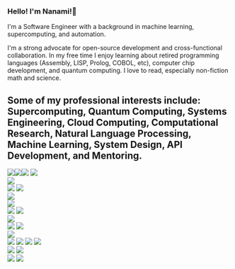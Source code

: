 ### Hello! I'm Nanami!👋

I'm a Software Engineer with a background in machine learning, supercomputing, and automation.

I'm a strong advocate for open-source development and cross-functional collaboration. In my free time I enjoy learning about retired programming languages (Assembly, LISP, Prolog, COBOL, etc), computer chip development, and quantum computing. 
I love to read, especially non-fiction math and science.

Some of my professional interests include:
Supercomputing, Quantum Computing, Systems Engineering, Cloud Computing, Computational Research, Natural Language Processing, Machine Learning, System Design, API Development, and Mentoring.
-
 <img src="https://img.shields.io/badge/Amazon_AWS-FF9900?style=for-the-badge&logo=amazonaws&logoColor=white"><img src="https://img.shields.io/badge/MongoDB-4EA94B?style=for-the-badge&logo=mongodb&logoColor=white"><img src="https://img.shields.io/badge/PostgreSQL-316192?style=for-the-badge&logo=postgresql&logoColor=white"> 
        <img src="https://img.shields.io/badge/Airflow-017CEE?style=for-the-badge&logo=Apache%20Airflow&logoColor=white">   
        <img src="https://img.shields.io/badge/Docker-2CA5E0?style=for-the-badge&logo=docker&logoColor=white">    
        <img src="https://img.shields.io/badge/kubernetes-326ce5.svg?&style=for-the-badge&logo=kubernetes&logoColor=white"> 
        <img src="https://img.shields.io/badge/Notion-000000?style=for-the-badge&logo=notion&logoColor=white">    
        <img src="https://img.shields.io/badge/Obsidian-483699?style=for-the-badge&logo=Obsidian&logoColor=white">  
        <img src="https://img.shields.io/badge/github-%23121011.svg?style=for-the-badge&logo=github&logoColor=white">        
        <img src="https://img.shields.io/badge/GNU%20Bash-4EAA25?style=for-the-badge&logo=GNU%20Bash&logoColor=white"> 
        <img src="https://img.shields.io/badge/GIT-E44C30?style=for-the-badge&logo=git&logoColor=white">  
        <img src="https://img.shields.io/badge/Qiskit-%236929C4.svg?style=for-the-badge&logo=Qiskit&logoColor=white">               
        <img src="https://img.shields.io/badge/C-00599C?style=for-the-badge&logo=c&logoColor=white">
        <img src="https://img.shields.io/badge/C%2B%2B-00599C?style=for-the-badge&logo=c%2B%2B&logoColor=white">            
        <img src="https://img.shields.io/badge/Python-FFD43B?style=for-the-badge&logo=python&logoColor=blue">   
        <img src="https://img.shields.io/badge/java-%23ED8B00.svg?style=for-the-badge&logo=openjdk&logoColor=white">
        <img src="https://img.shields.io/badge/go-%2300ADD8.svg?style=for-the-badge&logo=go&logoColor=white"> 
        <img src="https://img.shields.io/badge/mac%20os-000000?style=for-the-badge&logo=apple&logoColor=white">
        <img src="https://img.shields.io/badge/Linux-FCC624?style=for-the-badge&logo=linux&logoColor=black">    
        <img src="https://img.shields.io/badge/Postman-FF6C37?style=for-the-badge&logo=postman&logoColor=white">
        <img src="https://img.shields.io/badge/Miro-F7C922?style=for-the-badge&logo=Miro&logoColor=050036">        
        <img src="https://img.shields.io/badge/json-5E5C5C?style=for-the-badge&logo=json&logoColor=white">
        <img src="https://img.shields.io/badge/Sentry-black?style=for-the-badge&logo=Sentry&logoColor=#362D59"> 
